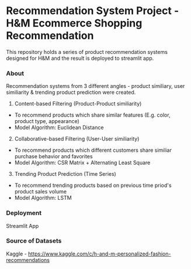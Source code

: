 # Recommendation System Project - H&M Ecommerce Shopping Recommendation
This repository holds a series of product recommendation systems designed for H&M and the result is deployed to streamlit app.


### About
Recommendation systems from 3 different angles - product similiary, user similiarity & trending product prediction were created.


1. Content-based Filtering (Product-Product similiarity)
- To recommend products which share similar features (E.g. color, product type, appearance)
- Model Algorithm: Euclidean Distance

2. Collaborative-based Filtering (User-User similiarity)
- To recommend products which different customers share similiar purchase behavior and favorites 
- Model Algorithm: CSR Matrix + Alternating Least Square 

3. Trending Product Prediction (Time Series)
- To recommend trending products based on previous time priod's product sales volume
- Model Algorithm: LSTM


### Deployment
Streamlit App


### Source of Datasets
Kaggle - https://www.kaggle.com/c/h-and-m-personalized-fashion-recommendations
